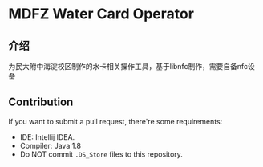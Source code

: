 # MDFZ Water Card Operator

## 介绍

为民大附中海淀校区制作的水卡相关操作工具，基于libnfc制作，需要自备nfc设备

## Contribution

If you want to submit a pull request, there're some requirements:
* IDE: Intellij IDEA.
* Compiler: Java 1.8
* Do NOT commit `.DS_Store` files to this repository.